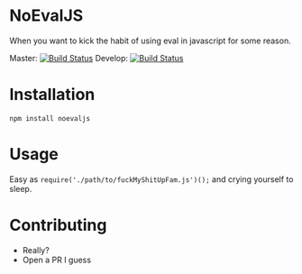 # NoEvalJS
When you want to kick the habit of using eval in javascript for some reason.

Master: [![Build Status](https://travis-ci.org/asciifaceman/noevaljs.svg?branch=master)](https://travis-ci.org/asciifaceman/noevaljs) 
Develop: [![Build Status](https://travis-ci.org/asciifaceman/noevaljs.svg?branch=develop)](https://travis-ci.org/asciifaceman/noevaljs)


# Installation
`npm install noevaljs`

# Usage
Easy as 
 `require('./path/to/fuckMyShitUpFam.js')();`
 and crying yourself to sleep.

# Contributing
* Really?
* Open a PR I guess